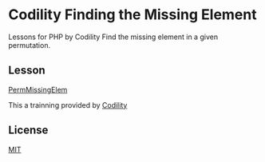 # Codility Finding the Missing Element
Lessons for PHP by Codility
Find the missing element in a given permutation.

## Lesson
[PermMissingElem](https://app.codility.com/programmers/lessons/1-iterations/binary_gap/)

This a trainning provided by [Codility](https://app.codility.com/programmers)

## License
[MIT](https://choosealicense.com/licenses/mit/)
